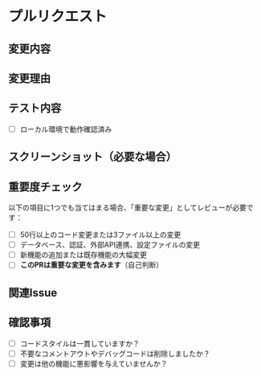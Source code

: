 # プルリクエスト

## 変更内容
<!-- 変更した内容を簡潔に記載してください -->

## 変更理由
<!-- なぜこの変更が必要なのか理由を記載してください -->

## テスト内容
<!-- どのようなテストを行ったか記載してください -->
- [ ] ローカル環境で動作確認済み

## スクリーンショット（必要な場合）
<!-- UIの変更がある場合、変更前後のスクリーンショットを添付してください -->

## 重要度チェック
以下の項目に1つでも当てはまる場合、「重要な変更」としてレビューが必要です：

- [ ] 50行以上のコード変更または3ファイル以上の変更
- [ ] データベース、認証、外部API連携、設定ファイルの変更
- [ ] 新機能の追加または既存機能の大幅変更
- [ ] **このPRは重要な変更を含みます**（自己判断）

## 関連Issue
<!-- 関連するIssue番号がある場合は記載してください -->

## 確認事項
- [ ] コードスタイルは一貫していますか？
- [ ] 不要なコメントアウトやデバッグコードは削除しましたか？
- [ ] 変更は他の機能に悪影響を与えていませんか？ 